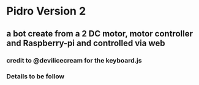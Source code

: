 # Pidro Version 2

## a bot create from a 2 DC motor, motor controller and Raspberry-pi and controlled via web 

### credit to @devilicecream for the keyboard.js


### Details to be follow 
